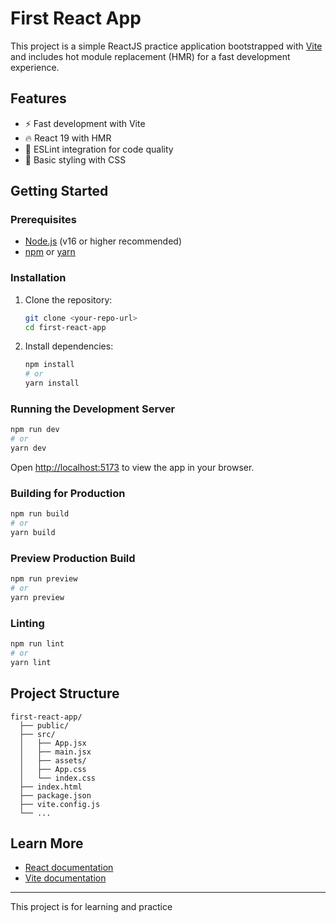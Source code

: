 # First React App

This project is a simple ReactJS practice application bootstrapped with [Vite](https://vitejs.dev/) and includes hot module replacement (HMR) for a fast development experience.

## Features

- ⚡️ Fast development with Vite
- 🔥 React 19 with HMR
- 🧹 ESLint integration for code quality
- 🎨 Basic styling with CSS

## Getting Started

### Prerequisites

- [Node.js](https://nodejs.org/) (v16 or higher recommended)
- [npm](https://www.npmjs.com/) or [yarn](https://yarnpkg.com/)

### Installation

1. Clone the repository:

   ```sh
   git clone <your-repo-url>
   cd first-react-app
   ```

2. Install dependencies:
   ```sh
   npm install
   # or
   yarn install
   ```

### Running the Development Server

```sh
npm run dev
# or
yarn dev
```

Open [http://localhost:5173](http://localhost:5173) to view the app in your browser.

### Building for Production

```sh
npm run build
# or
yarn build
```

### Preview Production Build

```sh
npm run preview
# or
yarn preview
```

### Linting

```sh
npm run lint
# or
yarn lint
```

## Project Structure

```
first-react-app/
  ├── public/
  ├── src/
  │   ├── App.jsx
  │   ├── main.jsx
  │   ├── assets/
  │   ├── App.css
  │   └── index.css
  ├── index.html
  ├── package.json
  ├── vite.config.js
  └── ...
```

## Learn More

- [React documentation](https://react.dev/)
- [Vite documentation](https://vitejs.dev/)

---

This project is for learning and practice
